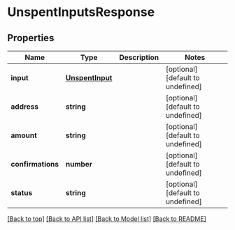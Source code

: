 # UnspentInputsResponse

## Properties

|Name | Type | Description | Notes|
|------------ | ------------- | ------------- | -------------|
|**input** | [**UnspentInput**](UnspentInput.md) |  | [optional] [default to undefined]|
|**address** | **string** |  | [optional] [default to undefined]|
|**amount** | **string** |  | [optional] [default to undefined]|
|**confirmations** | **number** |  | [optional] [default to undefined]|
|**status** | **string** |  | [optional] [default to undefined]|




[[Back to top]](#) [[Back to API list]](../../README.md#documentation-for-api-endpoints) [[Back to Model list]](../../README.md#documentation-for-models) [[Back to README]](../../README.md)
